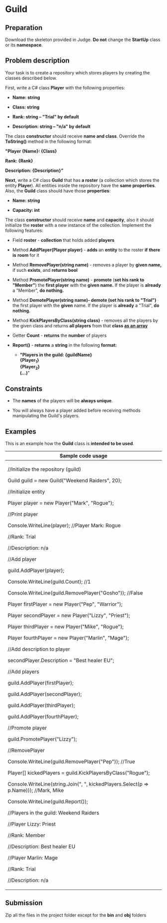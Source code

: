 <h1 id="guild">Guild</h1>
<h2 class="list-paragraph" id="preparation">Preparation</h2>
<p>Download the skeleton provided in Judge. <strong>Do not</strong> change the <strong>StartUp</strong> class or its <strong>namespace</strong>.</p>
<h2 class="list-paragraph" id="problem-description">Problem description</h2>
<p>Your task is to create a repository which stores players by creating the classes described below.</p>
<p>First, write a C# class <strong>Player</strong> with the following properties:</p>
<ul>
<li><p><strong>Name: string</strong></p></li>
<li><p><strong>Class: string</strong></p></li>
<li><p><strong>Rank: string – "Trial" by default</strong></p></li>
<li><p><strong>Description: string – "n/a" by default</strong></p></li>
</ul>
<p>The class <strong>constructor</strong> should receive <strong>name and class</strong>. Override the <strong>ToString()</strong> method in the following format:</p>
<p><strong>"Player {Name}: {Class}</strong></p>
<p><strong>Rank: {Rank}</strong></p>
<p><strong>Description: {Description}"</strong></p>
<p><strong>Next</strong>, write a C# class <strong>Guild</strong> that has <strong>a roster</strong> (a collection which stores the entity <strong>Player</strong>). All entities inside the repository have the <strong>same properties</strong>. Also, the <strong>Guild</strong> class should have those <strong>properties</strong>:</p>
<ul>
<li><p><strong>Name: string</strong></p></li>
<li><p><strong>Capacity: int</strong></p></li>
</ul>
<p>The class <strong>constructor</strong> should receive <strong>name</strong> and <strong>capacity</strong>, also it should initialize the <strong>roster</strong> with a new instance of the collection. Implement the following features:</p>
<ul>
<li><p>Field <strong>roster</strong> - <strong>collection</strong> that holds added <strong>players</strong></p></li>
<li><p>Method <strong>AddPlayer(Player player)</strong> - <strong>adds</strong> an <strong>entity</strong> to the roster <strong>if</strong> <strong>there</strong> <strong>is</strong> <strong>room</strong> for it</p></li>
<li><p>Method <strong>RemovePlayer(string name)</strong> - removes a player by <strong>given name,</strong> if such <strong>exists</strong>, and <strong>returns bool</strong></p></li>
<li><p>Method <strong>PromotePlayer(string name)</strong> - <strong>promote</strong> (<strong>set his rank to "Member"</strong>) the <strong>first player</strong> with the <strong>given name.</strong> If the player is <strong>already</strong> a "Member", <strong>do nothing.</strong></p></li>
<li><p>Method <strong>DemotePlayer(string name)- demote (set his rank to "Trial")</strong> the first player with the <strong>given</strong> name. If the player is <strong>already</strong> a "Trial", <strong>do nothing.</strong></p></li>
<li><p>Method <strong>KickPlayersByClass(string class)</strong> - removes all the players by the given class and returns <strong>all players</strong> from that <strong>class <u>as an array</u></strong></p></li>
<li><p>Getter <strong>Count</strong> - <strong>returns</strong> the <strong>number</strong> of players</p></li>
<li><p><strong>Report()</strong> - <strong>returns</strong> a <strong>string</strong> in the following <strong>format:</strong></p>
<ul>
<li><p><strong>"Players in the guild: {guildName}<br />
{Player<sub>1</sub>}<br />
{Player<sub>2</sub>}<br />
(…)</strong>"</p></li>
</ul></li>
</ul>
<h2 class="list-paragraph" id="constraints">Constraints</h2>
<ul>
<li><p>The <strong>names</strong> of the players will be <strong>always unique</strong>.</p></li>
<li><p>You will always have a player added before receiving methods manipulating the Guild's players.</p></li>
</ul>
<h2 class="list-paragraph" id="examples">Examples</h2>
<p>This is an example how the <strong>Guild</strong> class is <strong>intended to be used</strong>.</p>
<table>
<thead>
<tr class="header">
<th>Sample code usage</th>
</tr>
</thead>
<tbody>
<tr class="odd">
<td><p>//Initialize the repository (guild)</p>
<p>Guild guild = new Guild("Weekend Raiders", 20);</p>
<p>//Initialize entity</p>
<p>Player player = new Player("Mark", "Rogue");</p>
<p>//Print player</p>
<p>Console.WriteLine(player); //Player Mark: Rogue</p>
<p>//Rank: Trial</p>
<p>//Description: n/a</p>
<p>//Add player</p>
<p>guild.AddPlayer(player);</p>
<p>Console.WriteLine(guild.Count); //1</p>
<p>Console.WriteLine(guild.RemovePlayer("Gosho")); //False</p>
<p>Player firstPlayer = new Player("Pep", "Warrior");</p>
<p>Player secondPlayer = new Player("Lizzy", "Priest");</p>
<p>Player thirdPlayer = new Player("Mike", "Rogue");</p>
<p>Player fourthPlayer = new Player("Marlin", "Mage");</p>
<p>//Add description to player</p>
<p>secondPlayer.Description = "Best healer EU";</p>
<p>//Add players</p>
<p>guild.AddPlayer(firstPlayer);</p>
<p>guild.AddPlayer(secondPlayer);</p>
<p>guild.AddPlayer(thirdPlayer);</p>
<p>guild.AddPlayer(fourthPlayer);</p>
<p>//Promote player</p>
<p>guild.PromotePlayer("Lizzy");</p>
<p>//RemovePlayer</p>
<p>Console.WriteLine(guild.RemovePlayer("Pep")); //True</p>
<p>Player[] kickedPlayers = guild.KickPlayersByClass("Rogue");</p>
<p>Console.WriteLine(string.Join(", ", kickedPlayers.Select(p =&gt; p.Name))); //Mark, Mike</p>
<p>Console.WriteLine(guild.Report());</p>
<p>//Players in the guild: Weekend Raiders</p>
<p>//Player Lizzy: Priest</p>
<p>//Rank: Member</p>
<p>//Description: Best healer EU</p>
<p>//Player Marlin: Mage</p>
<p>//Rank: Trial</p>
<p>//Description: n/a</p></td>
</tr>
</tbody>
</table>
<h2 class="list-paragraph" id="submission">Submission</h2>
<p>Zip all the files in the project folder except for the <strong>bin</strong> and <strong>obj</strong> folders</p>
